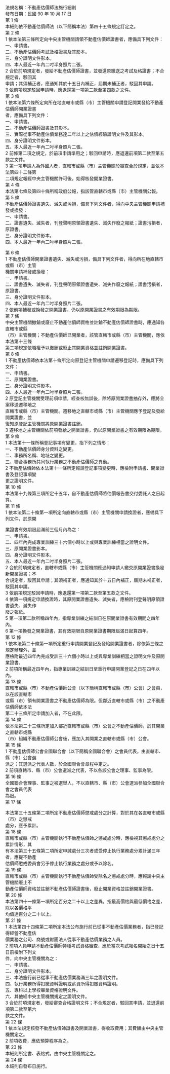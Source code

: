 法規名稱：不動產估價師法施行細則  
發布日期：民國 90 年 10 月 17 日  
第 1 條  
本細則依不動產估價師法（以下簡稱本法）第四十五條規定訂定之。  
第 2 條  
1 依本法第三條所定向中央主管機關請領不動產估價師證書者，應備具下列文件：  
一、申請書。  
二、不動產估價師考試及格證書及其影本。  
三、身分證明文件影本。  
四、本人最近一年內二吋半身照片二張。  
2 合於前項規定者，發給不動產估價師證書，並發還原繳送之考試及格證書；不合規定者，駁回其  
申請；其須補正者，應通知其於十五日內補正，屆期未補正者，駁回其申請。  
3 依前項規定駁回申請時，應退還第一項第二款至第四款之文件。  
第 3 條  
1 依本法第六條所定向所在地直轄市或縣（市）主管機關申請登記開業發給不動產估價師開業證書  
者，應備具下列文件：  
一、申請書。  
二、不動產估價師證書及其影本。  
三、實際從事不動產估價業務達二年以上之估價經驗證明文件及其影本。  
四、身分證明文件影本。  
五、本人最近一年內二吋半身照片二張。  
2 前條第二項之規定，於前項申請準用之；駁回申請時，應退還前項第二款至第五款之文件。  
3 第一項申請人為外國人者，直轄市或縣（市）主管機關於審查合於規定，並依本法第四十二條第  
二項規定報經中央主管機關許可後，始得核發開業證書。  
第 4 條  
本法第七條及第四十條所稱政府公報，指該管直轄市或縣（市）主管機關公報。  
第 5 條  
不動產估價師證書遺失、滅失或污損，備具下列文件者，得向中央主管機關申請補發或換發：  
一、申請書。  
二、證書遺失、滅失者，刊登聲明原領證書遺失、滅失作廢之報紙；證書污損者，原證書。  
三、身分證明文件影本。  
四、本人最近一年內二吋半身照片二張。  


第 6 條  
1 不動產估價師開業證書遺失、滅失或污損，備具下列文件者，得向所在地直轄市或縣（市）主管  
機關申請補發或換發：  
一、申請書。  
二、證書遺失、滅失者，刊登聲明原領證書遺失、滅失作廢之報紙；證書污損者，原證書。  
三、身分證明文件影本。  
四、本人最近一年內二吋半身照片二張。  
2 依前項補發或換發之開業證書，仍以原開業證書之有效期限為期限。  
第 7 條  
中央主管機關撤銷或廢止不動產估價師資格並註銷不動產估價師證書時，應通知各直轄市或縣  
（市）主管機關；不動產估價師已開業者，該管直轄市或縣（市）主管機關，應依本法第十三條  
第二項規定依職權予以撤銷或廢止其開業資格並註銷開業證書。  
第 8 條  
1 不動產估價師依本法第十條所定向原登記主管機關申請遷移登記時，應備具下列文件：  
一、申請書。  
二、原開業證書。  
三、身分證明文件影本。  
四、本人最近一年內二吋半身照片二張。  
2 原登記主管機關受理前項申請，經查核無誤後，除將原開業證書抽存外，應將全案移送遷移地之  
直轄市或縣（市）主管機關。遷移地之直轄市或縣（市）主管機關應予登記及發給開業證書，並  
復知原登記主管機關將原開業證書註銷。  
3 遷移地之主管機關依前項發給之開業證書，仍以原開業證書之有效期限為期限。  
第 9 條  
1 本法第十一條所稱登記事項有變更，指下列之情形：  
一、不動產估價師身分資料之變更。  
二、事務所名稱、地址之變更。  
三、聯合事務所共同執行業務之不動產估價師之異動。  
2 不動產估價師依本法第十一條所定報請登記事項變更時，應檢附申請書、開業證書及登記事項變  
更之證明文件。  
第 10 條  
本法第十九條第三項所定十五年，自不動產估價師將估價報告書交付委託人之日起算。  
第 11 條  
1 依本法第二十條第一項所定向直轄市或縣（市）主管機關申請換證者，應備具下列文件，於原開  


業證書有效期限屆滿前三個月內為之：  
一、申請書。  
二、四年內完成專業訓練三十六個小時以上或與專業訓練相當之證明文件。  
三、原開業證書影本。  
四、身分證明文件影本。  
五、本人最近一年內二吋半身照片二張。  
2 合於前項規定者，直轄市或縣（市）主管機關應通知申請人繳交原開業證書換發新開業證書；不  
合規定者，駁回其申請；其須補正者，應通知其於十五日內補正，屆期未補正者，駁回其申請。  
3 依前項規定駁回申請時，應退還第一項第二款至第五款之文件。  
4 依第一項規定申請換證時，其原開業證書遺失、滅失者，應檢附刊登聲明原領證書遺失、滅失作  
廢之報紙。  
5 第一項第二款所稱四年內，指專業訓練之結訓日在原開業證書有效期間之四年內。  
6 第一項換發之開業證書，其有效期限自原開業證書期限屆滿日起算四年。  
第 12 條  
1 依本法第二十條第一項所定重行申請開業登記及發給開業證書者，除依第三條之規定辦理外，並  
應檢附最近四年內完成受訓三十六個小時以上或與專業訓練相當之證明文件及原開業證書。  
2 前項所稱最近四年內，指專業訓練之結訓日至重行申請開業登記之日在四年以內。  
第 13 條  
直轄市或縣（市）不動產估價師公會（以下簡稱直轄市或縣（市）公會）之會員，以在該直轄市  
或縣（市）領有開業證書之不動產估價師為限。但鄰近直轄市或縣（市）之不動產估價師依本法  
第二十三條所定申請加入者，不在此限。  
第 14 條  
依本法第二十三條所定加入鄰近直轄市或縣（市）公會之不動產估價師，於其開業之直轄市或縣  
（市）組織不動產估價師公會後，應加入其開業之直轄市或縣（市）公會。  
第 15 條  
1 不動產估價師公會全國聯合會（以下簡稱全國聯合會）之會員代表，由直轄市、縣（市）公會選  
派之；其選派之代表人數，於全國聯合會章程中定之。  
2 前項直轄市、縣（市）公會選派之代表，不以各該公會之理事、監事為限。  
第 16 條  
全國聯合會理事、監事之被選舉人，不以直轄市、縣（市）公會選派參加全國聯合會之會員代表  
為限。  
第 17 條  


本法第三十五條第二項所定不動產估價師懲戒處分之計算，對於其在各直轄市或縣（市）之懲戒  
處分，應予累計。  
第 18 條  
直轄市或縣（市）主管機關執行不動產估價師之懲戒處分時，應檢視其懲戒處分之累計情形，其  
有本法第三十五條第二項所定申誡處分三次者或受停止執行業務處分累計滿三年者，應提不動產  
估價師懲戒委員會另予停止執行業務之處分或予以除名。  
第 19 條  
直轄市或縣（市）主管機關執行不動產估價師受除名之懲戒處分時，應報請中央主管機關廢止不  
動產估價師資格並註銷不動產估價師證書後，廢止開業資格並註銷開業證書。  
第 20 條  
本法第四十一條第一項所定百分之二十以上之差異，指最高價格與最低價格之差，除以各價格平  
均值達百分之二十以上。  
第 21 條  
1 本法第四十四條第二項所定本法公布施行前已從事不動產估價業務者，指已登記得經營不動產估  
價業務之公司、商號或財團法人從事不動產估價業務之人員。  
2 前項人員申請不動產估價師特種考試資格審查，應於當次考試報名開始之日十五日前檢附下列文  
件，向中央主管機關為之：  
一、申請書。  
二、身分證明文件影本。  
三、本法施行前已從事不動產估價業務滿三年之證明文件。  
四、執行業務所得扣繳資料證明或薪資所得扣繳資料證明。  
五、專科以上學校畢業資格證明文件。  
六、其他經中央主管機關規定之證明文件。  
3 合於前項規定者，發給審查合格證明文件；不合規定者，駁回其申請，並退還前項第二款至第六  
款之文件。  
第 22 條  
1 依本法規定核發不動產估價師證書及開業證書，得收取費用；其費額由中央主管機關定之。  
2 前項收費，應依預算程序為之。  
第 23 條  
本細則所定書、表格式，由中央主管機關定之。  
第 24 條  
本細則自發布日施行。  


